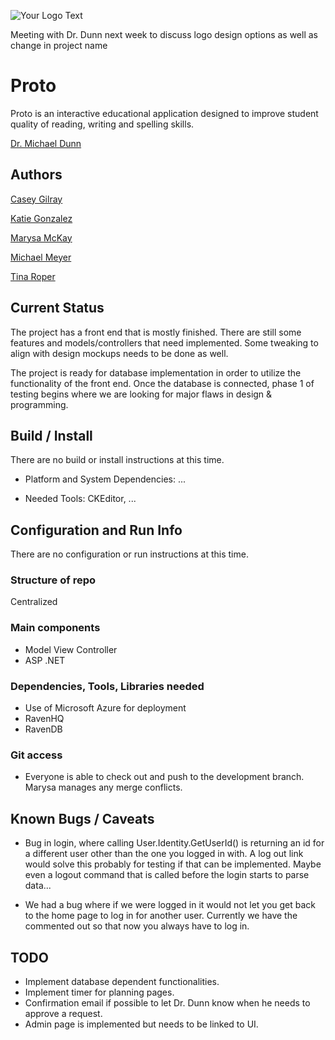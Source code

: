 ![Your Logo Text](http://ezekiel.vancouver.wsu.edu/~cs421/readme/logo.png)

Meeting with Dr. Dunn next week to discuss logo design options as well as change in project name

# Proto

Proto is an interactive educational application designed to improve student quality of reading, writing and spelling skills.

[Dr. Michael Dunn](http://education.wsu.edu/directory/faculty/dunnm)

## Authors

[Casey Gilray](mailto:cgilray@gmail.com)

[Katie Gonzalez](mailto:kathrynn.gonzalez@gmail.com)

[Marysa McKay](mailto:marysam26@gmail.com)

[Michael Meyer](mailto:mm4223@yahoo.com)

[Tina Roper](mailto:troper17@comcast.net)

## Current Status

The project has a front end that is mostly finished. There are still some features and models/controllers that need implemented. Some tweaking to align with design mockups needs to be done as well.

The project is ready for database implementation in order to utilize the functionality of the front end. Once the database is connected, phase 1 of testing begins where we are looking for major flaws in design & programming.

## Build / Install

There are no build or install instructions at this time.

* Platform and System Dependencies: ...

* Needed Tools: CKEditor, ...

## Configuration and Run Info

There are no configuration or run instructions at this time.

### Structure of repo

Centralized

### Main components

* Model View Controller
* ASP .NET

### Dependencies, Tools, Libraries needed

* Use of Microsoft Azure for deployment
* RavenHQ
* RavenDB

### Git access

* Everyone is able to check out and push to the development branch. Marysa manages any merge conflicts.

## Known Bugs / Caveats

* Bug in login, where calling User.Identity.GetUserId() is returning an id for a different user other than the one you logged in with. A log out link would solve this probably for testing if that can be implemented. Maybe even a logout command that is called before the login starts to parse data...

* We had a bug where if we were logged in it would not let you get back to the home page to log in for another user.  Currently we have the commented out so that now you always have to log in. 

## TODO

* Implement database dependent functionalities.
* Implement timer for planning pages.
* Confirmation email if possible to let Dr. Dunn know when he needs to approve a request.
* Admin page is implemented but needs to be linked to UI.
